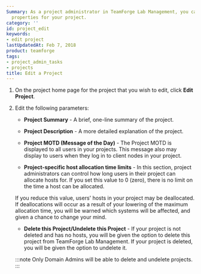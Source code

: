 ```yaml
---
Summary: As a project administrator in TeamForge Lab Management, you can edit certain
  properties for your project.
category: ''
id: project_edit
keywords:
- edit project
lastUpdatedAt: Feb 7, 2018
product: teamforge
tags:
- project_admin_tasks
- projects
title: Edit a Project
---
```



 1. On the project home page for the project that you wish to edit, click **Edit Project**.

 2. Edit the following parameters:

    * **Project Summary** - A brief, one-line summary of the project.

    * **Project Description** - A more detailed explanation of the project.

    * **Project MOTD (Message of the Day)** - The Project MOTD is displayed to all users in your projects. This message also may display to users when they log in to client nodes in your project.

    * **Project-specific host allocation time limits** - In this section, project administrators can control how long users in their project can allocate hosts for. If you set this value to 0 (zero), there is no limit on the time a host can be allocated.

    If you reduce this value, users' hosts in your project may be deallocated. If deallocations will occur as a result of your lowering of the maximum allocation time, you will be warned which systems will be affected, and given a chance to change your mind.

    * **Delete this Project/Undelete this Project** - If your project is not deleted and has no hosts, you will be given the option to delete this project from TeamForge Lab Management. If your project is deleted, you will be given the option to undelete it.

    :::note
    Only Domain Admins will be able to delete and undelete projects.
    :::

